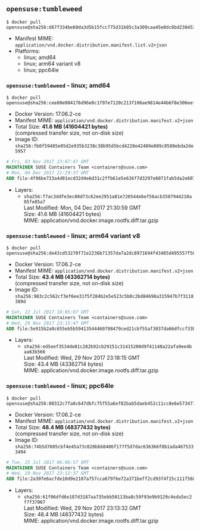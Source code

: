 ## `opensuse:tumbleweed`

```console
$ docker pull opensuse@sha256:d67f334be60da3d5b15fcc775d31b85c3a309caa45e0dc8bd238453ecfee3585
```

-	Manifest MIME: `application/vnd.docker.distribution.manifest.list.v2+json`
-	Platforms:
	-	linux; amd64
	-	linux; arm64 variant v8
	-	linux; ppc64le

### `opensuse:tumbleweed` - linux; amd64

```console
$ docker pull opensuse@sha256:cee80e004176d96e8c1f97e7120c213f106ae9814e44b6f8e306eef436c656d9
```

-	Docker Version: 17.06.2-ce
-	Manifest MIME: `application/vnd.docker.distribution.manifest.v2+json`
-	Total Size: **41.6 MB (41604421 bytes)**  
	(compressed transfer size, not on-disk size)
-	Image ID: `sha256:fb0f59485e05d2e935b3238c38b95d5bcd4228e42489e089c8588ebda2de5957`

```dockerfile
# Fri, 03 Nov 2017 23:07:47 GMT
MAINTAINER SUSE Containers Team <containers@suse.com>
# Mon, 04 Dec 2017 21:29:37 GMT
ADD file:4f96be733a4d01ecd32d4e6d31c2ffb61e5e636f7d3297e6071fab5da2e60762 in / 
```

-	Layers:
	-	`sha256:f7ac3ddfe3ec88d73c62ee2951a81e720544ebef56acb3507944210a05fe05a7`  
		Last Modified: Mon, 04 Dec 2017 21:30:59 GMT  
		Size: 41.6 MB (41604421 bytes)  
		MIME: application/vnd.docker.image.rootfs.diff.tar.gzip

### `opensuse:tumbleweed` - linux; arm64 variant v8

```console
$ docker pull opensuse@sha256:de43cd53270f71e2236b71357da7a2dc8971694f43485d495557f584111bf85b
```

-	Docker Version: 17.06.2-ce
-	Manifest MIME: `application/vnd.docker.distribution.manifest.v2+json`
-	Total Size: **43.4 MB (43362714 bytes)**  
	(compressed transfer size, not on-disk size)
-	Image ID: `sha256:983c2c562cf3ef6ee31f5f284b2e5e523c5b0c2bd84698a315947b7f3118389d`

```dockerfile
# Sat, 22 Jul 2017 18:05:07 GMT
MAINTAINER SUSE Containers Team <containers@suse.com>
# Wed, 29 Nov 2017 23:15:47 GMT
ADD file:5e915b2a0c655eb5b59413544460798479ced21cbf55af3037da66dfccf33b04 in / 
```

-	Layers:
	-	`sha256:ed5eef3534de81c282b92cb29151c31415200d9f41148a22afa9ee4baa63b566`  
		Last Modified: Wed, 29 Nov 2017 23:18:15 GMT  
		Size: 43.4 MB (43362714 bytes)  
		MIME: application/vnd.docker.image.rootfs.diff.tar.gzip

### `opensuse:tumbleweed` - linux; ppc64le

```console
$ docker pull opensuse@sha256:00312c7fa0c647dbfc75f55a6ef82bab5daeb452c11cc8e6e573471e3122c24c
```

-	Docker Version: 17.06.2-ce
-	Manifest MIME: `application/vnd.docker.distribution.manifest.v2+json`
-	Total Size: **48.4 MB (48377432 bytes)**  
	(compressed transfer size, not on-disk size)
-	Image ID: `sha256:74b5d7605cbf4e45a73c020bbb8406f177f5d7dac636366f8b1ada4675333494`

```dockerfile
# Tue, 25 Jul 2017 06:06:57 GMT
MAINTAINER SUSE Containers Team <containers@suse.com>
# Wed, 29 Nov 2017 23:12:37 GMT
ADD file:2a307e6acfde10d9e2187a757cca679f6e72a371beff2cd93f4f15c111f5687b in / 
```

-	Layers:
	-	`sha256:61f06dfd6e187d3187aa735ebb50113ba8c59f93e9b9129c4eda5ec2f7f37007`  
		Last Modified: Wed, 29 Nov 2017 23:13:32 GMT  
		Size: 48.4 MB (48377432 bytes)  
		MIME: application/vnd.docker.image.rootfs.diff.tar.gzip
